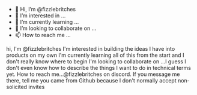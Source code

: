 - 👋 Hi, I’m @fizzlebritches
- 👀 I’m interested in ...
- 🌱 I’m currently learning ...
- 💞️ I’m looking to collaborate on ...
- 📫 How to reach me ...

<!---
fizzlebritches/fizzlebritches is a ✨ special ✨ repository because its `README.md` (this file) appears on your GitHub profile.
You can click the Preview link to take a look at your changes.
--->


hi, I'm @fizzlebritches
I'm interested in building the ideas I have into products on my own
I'm currently learning all of this from the start and I don't really know where to begin
I'm looking to collaborate on ...I guess I don't even know how to describe the things I want to do in technical terms yet. 
How to reach me...@fizzlebritches on discord. If you message me there, tell me you came from Github because I don't normally accept non-solicited invites
